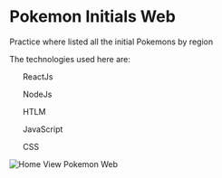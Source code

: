 <h1> Pokemon Initials Web </h1>

<p> Practice where listed all the initial Pokemons by region </p>
<p> The technologies used here are:</p>
<list>
  <ul> ReactJs </ul>
  <ul> NodeJs </ul>
  <ul> HTLM </ul>
  <ul> JavaScript </ul>
  <ul> CSS </ul>
</list>
<img src = https://github.com/YahirRivera04/Pokemon_Initials/assets/95262988/6280ad0b-4381-4747-b3ca-bf9a99294277, alt="Home View Pokemon Web">
